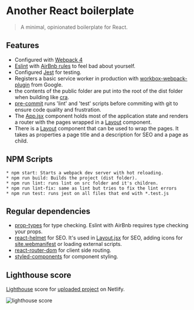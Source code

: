 # Another React boilerplate
> A minimal, opinionated boilerplate for React.

## Features
* Configured with [Webpack 4]()
* [Eslint]() with [AirBnb rules]() to feel bad about yourself.
* Configured [Jest]() for testing.
* Registers a basic service worker in production with [workbox-webpack-plugin]() from Google.
* the contents of the public folder are put into the root of the dist folder when building like [cra]().
* [pre-commit]() runs 'lint' and 'test' scripts before commiting with git to ensure code quality and frustration.
* The [App.jsx]() component holds most of the application state and renders a router with the pages wrapped in a [Layout]() component.
* There is a [Layout]() component that can be used to wrap the pages. It takes as properties a page title and a description for SEO and a page as child.

## NPM Scripts
```
* npm start: Starts a webpack dev server with hot reloading.
* npm run build: Builds the project (dist folder).
* npm run lint: runs lint on src folder and it's children.
* npm run lint-fix: same as lint but tries to fix the lint errors
* npm run test: runs jest on all files that end with *.test.js
```

## Regular dependencies
* [prop-types]() for type checking. Eslint with AirBnb requires type checking your props.
* [react-helmet]() for SEO. It's used in [Layout.jsx]() for SEO, adding icons for [site.webmanifest]() or loading external scripts. 
* [react-router-dom]() for client side routing.
* [styled-components]() for component styling.

## Lighthouse score 

[Lighthouse]() score for [uploaded project](https://custom-boilerplate.netlify.com/) on Netlify.

![lighthouse score]()
